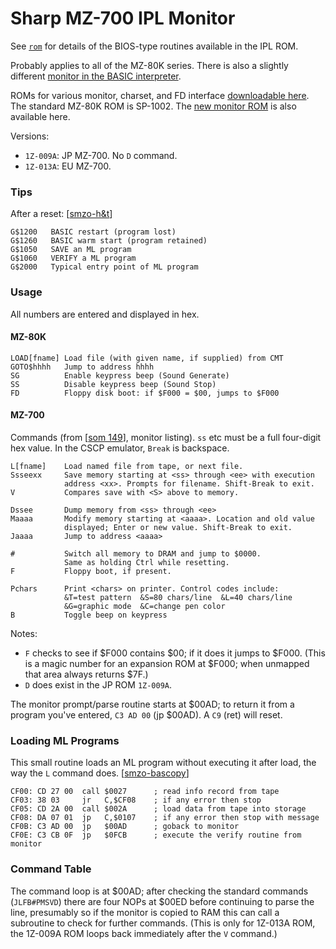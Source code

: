 Sharp MZ-700 IPL Monitor
========================

See [`rom`](rom.md) for details of the BIOS-type routines available in the
IPL ROM.

Probably applies to all of the MZ-80K series. There is also a slightly
different [monitor in the BASIC interpreter][basmon].

ROMs for various monitor, charset, and FD interface [downloadable
here][smzo-dldrom]. The standard MZ-80K ROM is SP-1002. The [new monitor
ROM][smzo-newmon] is also available here.

Versions:
- `1Z-009A`: JP MZ-700. No `D` command.
- `1Z-013A`: EU MZ-700.

### Tips

After a reset: [[smzo-h&t]]

    G$1200   BASIC restart (program lost)
    G$1260   BASIC warm start (program retained)
    G$1050   SAVE an ML program
    G$1060   VERIFY a ML program
    G$2000   Typical entry point of ML program

### Usage

All numbers are entered and displayed in hex.

#### MZ-80K

    LOAD[fname] Load file (with given name, if supplied) from CMT
    GOTO$hhhh   Jump to address hhhh
    SG          Enable keypress beep (Sound Generate)
    SS          Disable keypress beep (Sound Stop)
    FD          Floppy disk boot: if $F000 = $00, jumps to $F000

#### MZ-700

Commands (from [[som 149]], monitor listing). `ss` etc must be a full
four-digit hex value. In the CSCP emulator, `Break` is backspace.

    L[fname]    Load named file from tape, or next file.
    Ssseexx     Save memory starting at <ss> through <ee> with execution
                address <xx>. Prompts for filename. Shift-Break to exit.
    V           Compares save with <S> above to memory.

    Dssee       Dump memory from <ss> through <ee>
    Maaaa       Modify memory starting at <aaaa>. Location and old value
                displayed; Enter or new value. Shift-Break to exit.
    Jaaaa       Jump to address <aaaa>

    #           Switch all memory to DRAM and jump to $0000.
                Same as holding Ctrl while resetting.
    F           Floppy boot, if present.

    Pchars      Print <chars> on printer. Control codes include:
                &T=test pattern  &S=80 chars/line  &L=40 chars/line
                &G=graphic mode  &C=change pen color
    B           Toggle beep on keypress

Notes:
- `F` checks to see if $F000 contains $00; if it does it jumps to $F000.
  (This is a magic number for an expansion ROM at $F000; when unmapped
  that area always returns $7F.)
- `D` does exist in the JP ROM `1Z-009A`.

The monitor prompt/parse routine starts at $00AD; to return it from
a program you've entered, `C3 AD 00` (jp $00AD). A `C9` (ret) will reset.

### Loading ML Programs

This small routine loads an ML program without executing it after load, the
way the `L` command does. [[smzo-bascopy]]

    CF00: CD 27 00  call $0027      ; read info record from tape
    CF03: 38 03     jr   C,$CF08    ; if any error then stop
    CF05: CD 2A 00  call $002A      ; load data from tape into storage
    CF08: DA 07 01  jp   C,$0107    ; if any error then stop with message
    CF0B: C3 AD 00  jp   $00AD      ; goback to monitor
    CF0E: C3 CB 0F  jp   $0FCB      ; execute the verify routine from monitor

### Command Table

The command loop is at $00AD; after checking the standard commands
(`JLFB#PMSVD`) there are four NOPs at $00ED before continuing to parse the
line, presumably so if the monitor is copied to RAM this can call a
subroutine to check for further commands. (This is only for 1Z-013A ROM,
the 1Z-009A ROM loops back immediately after the `V` command.)





<!-------------------------------------------------------------------->
[basmon]: https://archive.org/details/sharpmz700ownersmanual/page/n100/mode/1up?view=theater
[smzo-bascopy]: https://original.sharpmz.org/mz-700/basiccpy.htm
[smzo-dldrom]: https://original.sharpmz.org/mz-80k/dldrom.htm
[smzo-h&t]: https://original.sharpmz.org/mz-80k/tips.htm
[smzo-newmon]: https://original.sharpmz.org/mz-80k/newmoni.htm
[som 149]: https://archive.org/details/sharpmz700ownersmanual/page/n148/mode/1up?view=theater
